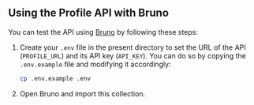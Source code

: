 ## Using the Profile API with Bruno

You can test the API using [Bruno](https://docs.usebruno.com/introduction/what-is-bruno) by following these steps:

1. Create your `.env` file in the present directory to set the URL of the API (`PROFILE_URL`) and its API key (`API_KEY`). You can do so by copying the `.env.example` file and modifying it accordingly:

   ```bash
   cp .env.example .env
   ```

2. Open Bruno and import this collection.
